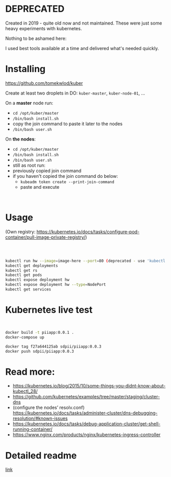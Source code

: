 # DEPRECATED
Created in 2019 - quite old now and not maintained.
These were just some heavy experiments with kubernetes.

Nothing to be ashamed here:

I used best tools available at a time and delivered what's needed quickly.

# Installing

https://github.com/tomekwlod/kuber

Create at least two droplets in DO: `kuber-master`, `kuber-node-01`, ...

On a **master** node run:
- `cd /opt/kuber/master`
- `/bin/bash install.sh`
- copy the join command to paste it later to the nodes
- `/bin/bash user.sh`

On **the nodes**:
- `cd /opt/kuber/master`
- `/bin/bash install.sh`
- `/bin/bash user.sh`
- still as root run:
- previously copied join command
- if you haven't copied the join command do below:
   - `kubeadm token create --print-join-command`
   - paste and execute

<br />

# Usage
(Own registry: https://kubernetes.io/docs/tasks/configure-pod-container/pull-image-private-registry/)

<br />

```bash

kubectl run hw --image=image-here --port=80 (deprecated - use 'kubectl create' instead)
kubectl get deployments
kubectl get rs
kubectl get pods
kubectl expose deployment hw
kubectl expose deployment hw --type=NodePort
kubectl get services

```

# Kubernetes live test

```bash


docker build -t piiapp:0.0.1 .
docker-compose up

docker tag f27a644125ab sdpii/piiapp:0.0.3
docker push sdpii/piiapp:0.0.3


```

# Read more:
- https://kubernetes.io/blog/2015/10/some-things-you-didnt-know-about-kubectl_28/
- https://github.com/kubernetes/examples/tree/master/staging/cluster-dns
- (configure the nodes’ resolv.conf) https://kubernetes.io/docs/tasks/administer-cluster/dns-debugging-resolution/#known-issues
- https://kubernetes.io/docs/tasks/debug-application-cluster/get-shell-running-container/
- https://www.nginx.com/products/nginx/kubernetes-ingress-controller

# Detailed readme

[link](/DO/002-nginx-ingress%5Bhttps%5D)

